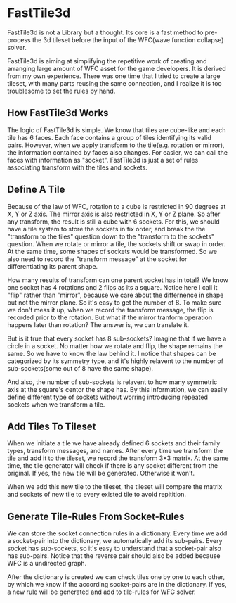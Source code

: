 # FastTile3d
FastTile3d is not a Library but a thought. Its core is a fast method to pre-process the 3d tileset before the input of the WFC(wave function collapse) solver.

FastTile3d is aiming at simplifying the repetitive work of creating and arranging large amount of WFC asset for the game developers. It is derived from my own experience. There was one time that I tried to create a large tileset, with many parts reusing the same connection, and I realize it is too troublesome to set the rules by hand.
## How FastTile3d Works
The logic of FastTile3d is simple. We know that tiles are cube-like and each tile has 6 faces. Each face contains a group of tiles identifying its valid pairs. However, when we apply transform to the tile(e.g. rotation or mirror), the information contained by faces also changes. For easier, we can call the faces with information as "socket". FastTile3d is just a set of rules associating transform with the tiles and sockets.
## Define A Tile
Because of the law of WFC, rotation to a cube is restricted in 90 degrees at X, Y or Z axis. The mirror axis is also restricted in X, Y or Z plane. So after any transform, the result is still a cube with 6 sockets. For this, we should have a tile system to store the sockets in fix order, and break the the "transform to the tiles" question down to the "transform to the sockets" question. When we rotate or mirror a tile, the sockets shift or swap in order. At the same time, some shapes of sockets would be transformed. So we also need to record the "transform message" at the socket for differentiating its parent shape.

How many results of transform can one parent socket has in total? We know one socket has 4 rotations and 2 flips as its a square. Notice here I call it "flip" rather than "mirror", because we care about the differnence in shape but not the mirror plane. So it's easy to get the number of 8. To make sure we don't mess it up, when we record the transform message, the flip is recorded prior to the rotation. But what if the mirror tranform operation happens later than rotation? The answer is, we can translate it.

But is it true that every socket has 8 sub-sockets? Imagine that if we have a circle in a socket. No matter how we rotate and flip, the shape remains the same. So we have to know the law behind it. I notice that shapes can be categorized by its symmetry type, and it's highly relavent to the number of sub-sockets(some out of 8 have the same shape).

And also, the number of sub-sockets is relavent to how many symmetric axis at the square's centor the shape has. By this information, we can easily define different type of sockets without worring introducing repeated sockets when we transform a tile.
## Add Tiles To Tileset
When we initiate a tile we have already defined 6 sockets and their family types, transform messages, and names. After every time we transform the tile and add it to the tileset, we record the transform 3*3 matrix. At the same time, the tile generator will check if there is any socket different from the original. If yes, the new tile will be generated. Otherwise it won't. 

When we add this new tile to the tileset, the tileset will compare the matrix and sockets of new tile to every existed tile to avoid repitition.
## Generate Tile-Rules From Socket-Rules
We can store the socket connection rules in a dictionary. Every time we add a socket-pair into the dictionary, we automatically add its sub-pairs. Every socket has sub-sockets, so it's easy to understand that a socket-pair also has sub-pairs. Notice that the reverse pair should also be added because WFC is a undirected graph.

After the dictionary is created we can check tiles one by one to each other, by which we know if the according socket-pairs are in the dictionary. If yes, a new rule will be generated and add to tile-rules for WFC solver.
